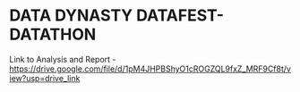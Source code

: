 # DATA DYNASTY DATAFEST-DATATHON

Link to Analysis and Report - https://drive.google.com/file/d/1pM4JHPBShyO1cROGZQL9fxZ_MRF9Cf8t/view?usp=drive_link 
